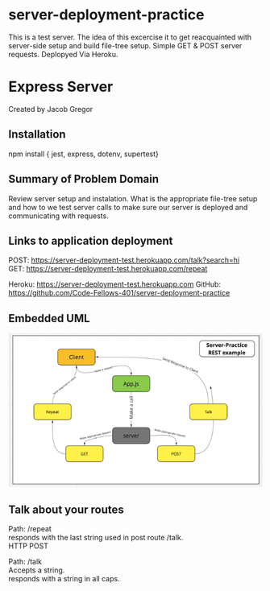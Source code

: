 # server-deployment-practice

This is a test server. The idea of this excercise it to get reacquainted with server-side setup and build file-tree setup. Simple GET & POST server requests. Deplopyed Via Heroku.

# Express Server

Created by Jacob Gregor

## Installation

npm install { jest, express, dotenv, supertest}

## Summary of Problem Domain

Review server setup and instalation. What is the appropriate file-tree setup and how to we test server calls to make sure our server is deployed and communicating with requests.

## Links to application deployment

POST: https://server-deployment-test.herokuapp.com/talk?search=hi  
GET: https://server-deployment-test.herokuapp.com/repeat

Heroku: https://server-deployment-test.herokuapp.com
GitHub: https://github.com/Code-Fellows-401/server-deployment-practice

## Embedded UML

![whiteBoard](./images/UML-example.png)

## Talk about your routes

Path: /repeat  
responds with the last string used in post route /talk.  
HTTP POST

Path: /talk  
Accepts a string.  
responds with a string in all caps.
